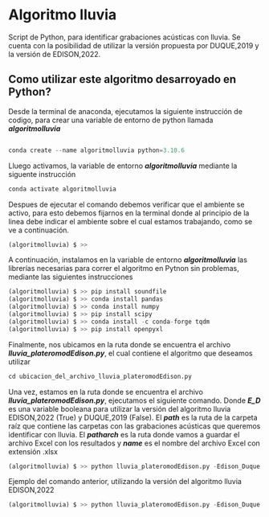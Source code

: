 # Algoritmo lluvia

Script de Python, para identificar grabaciones acústicas con lluvia. Se cuenta con la posibilidad de utilizar la versión propuesta por DUQUE,2019 y la versión de EDISON,2022.

## Como utilizar este algoritmo desarroyado en Python?

Desde la terminal de anaconda, ejecutamos la siguiente instrucción de codigo, para crear una variable de entorno de python llamada ***algoritmolluvia***


```python

conda create --name algoritmolluvia python=3.10.6

```

Lluego activamos, la variable de entorno ***algoritmolluvia*** mediante la siguente instrucción

```python
conda activate algoritmolluvia
```
Despues de ejecutar el comando debemos verificar que el ambiente se activo, para esto debemos fijarnos en la terminal donde al principio de la linea debe indicar el ambiente sobre el cual estamos trabajando, como se ve a continuación.

```python
(algoritmolluvia) $ >>
```
A continuación, instalamos en la variable de entorno ***algoritmolluvia*** las librerías necesarias para correr el algoritmo en Pytnon sin problemas, mediante las siguientes instrucciones

```python
(algoritmolluvia) $ >> pip install soundfile 
(algoritmolluvia) $ >> conda install pandas
(algoritmolluvia) $ >> conda install numpy 
(algoritmolluvia) $ >> pip install scipy
(algoritmolluvia) $ >> conda install -c conda-forge tqdm
(algoritmolluvia) $ >> pip install openpyxl
```

Finalmente, nos ubicamos en la ruta donde se encuentra el archivo ***lluvia_plateromodEdison.py***, el cual contiene el algoritmo que deseamos utilizar

```python
cd ubicacion_del_archivo_lluvia_plateromodEdison.py
```

Una vez, estamos en la ruta donde se encuentra el archivo ***lluvia_plateromodEdison.py***, ejecutamos el siguiente comando. Donde ***E_D*** es una variable booleana para utilizar la versión del algoritmo lluvia EDISON,2022 (True) y DUQUE,2019 (False). El ***path*** es la ruta de la carpeta raíz que contiene las carpetas con las grabaciones acústicas que queremos identificar con lluvia. El ***patharch*** es la ruta donde vamos a guardar el archivo Excel con los resultados y ***name*** es el nombre del archivo Excel con extensión .xlsx

```python
(algoritmolluvia) $ >> python lluvia_plateromodEdison.py -Edison_Duque 'E_D' -p 'path' -pr 'patharch' -name 'name'
```
Ejemplo del comando anterior, utilizando la versión del algoritmo lluvia EDISON,2022

```python
(algoritmolluvia) $ >> python lluvia_plateromodEdison.py -Edison_Duque 'True' -p 'C:\Users\grabaciones_prueba' -pr 'C:\Users\Algoritmo_result' -name 'ResultGrab.xlsx'
```


